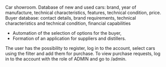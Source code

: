 Car showroom.
Database of new and used cars: brand, year of manufacture, technical characteristics, features, technical condition, price. Buyer database: contact details,
brand requirements, technical characteristics and technical condition, financial capabilities
- Automation of the selection of options for the buyer,
- Formation of an application for suppliers and distillers.

The user has the possibility to register, log in to the account, select cars using the filter and add them for purchase.
To view purchase requests, log in to the account with the role of ADMIN and go to /admin.
